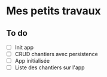 # Mes petits travaux

## To do

- [ ] Init app
- [ ] CRUD chantiers avec persistence
- [ ] App initialisée
- [ ] Liste des chantiers sur l'app
